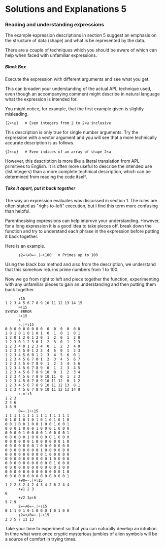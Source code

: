 # Solutions and Explanations 5

### Reading and understanding expressions

The example expression descriptions in section 5 suggest an emphasis on the structure of data (shape) and what is be represented by the data.

There are a couple of techniques which you should be aware of which can help when faced with unfamiliar expressions.

##### Black Box
Execute the expression with different arguments and see what you get. 

This can broaden your understanding of the actual APL technique used, even though an accompanying comment might describe in natural language what the expression is intended for.

You might notice, for example, that the first example given is slightly misleading.

`{2×⍳⍵}   ⍝ Even integers from 2 to 2×⍵ inclusive`

This description is only true for single number arguments. Try the expression with a vector argument and you will see that a more technically accurate description is as follows.

`{2×⍳⍵}   ⍝ Even indices of an array of shape 2×⍵`

However, this description is more like a literal translation from APL primitives to English. It is often more useful to describe the intended use (list integers) than a more complete technical description, which can be determined from reading the code itself.

##### Take it apart, put it back together
The way an expression evaluates was discussed in section 1. The rules are often stated as "right-to-left" execution, but I find this term more confusing than helpful.

Parenthesising expressions can help improve your understanding. However, for a long expression it is a good idea to take pieces off, break down the function and try to understand each phrase in the expression before putting it back together.

Here is an example.

```APL
      ⍸2=+⌿0=∘.|⍨⍳100   ⍝ Primes up to 100
```

Using the black box method and also from the description, we understand that this somehow returns prime numbers from 1 to 100. 

Now we go from right to left and piece together the function, experimenting with any unfamiliar pieces to gain an understanding and then putting them back together.

```APL
      ⍳15
1 2 3 4 5 6 7 8 9 10 11 12 13 14 15
      ⍨⍳15
SYNTAX ERROR
      ⍨⍳15
      ∧
      ∘.|⍨⍳15
0 0 0 0 0 0 0 0 0  0  0  0  0  0 0
1 0 1 0 1 0 1 0 1  0  1  0  1  0 1
1 2 0 1 2 0 1 2 0  1  2  0  1  2 0
1 2 3 0 1 2 3 0 1  2  3  0  1  2 3
1 2 3 4 0 1 2 3 4  0  1  2  3  4 0
1 2 3 4 5 0 1 2 3  4  5  0  1  2 3
1 2 3 4 5 6 0 1 2  3  4  5  6  0 1
1 2 3 4 5 6 7 0 1  2  3  4  5  6 7
1 2 3 4 5 6 7 8 0  1  2  3  4  5 6
1 2 3 4 5 6 7 8 9  0  1  2  3  4 5
1 2 3 4 5 6 7 8 9 10  0  1  2  3 4
1 2 3 4 5 6 7 8 9 10 11  0  1  2 3
1 2 3 4 5 6 7 8 9 10 11 12  0  1 2
1 2 3 4 5 6 7 8 9 10 11 12 13  0 1
1 2 3 4 5 6 7 8 9 10 11 12 13 14 0
      ∘.×⍨⍳3
1 2 3
2 4 6
3 6 9
      0=∘.|⍨⍳15
1 1 1 1 1 1 1 1 1 1 1 1 1 1 1
0 1 0 1 0 1 0 1 0 1 0 1 0 1 0
0 0 1 0 0 1 0 0 1 0 0 1 0 0 1
0 0 0 1 0 0 0 1 0 0 0 1 0 0 0
0 0 0 0 1 0 0 0 0 1 0 0 0 0 1
0 0 0 0 0 1 0 0 0 0 0 1 0 0 0
0 0 0 0 0 0 1 0 0 0 0 0 0 1 0
0 0 0 0 0 0 0 1 0 0 0 0 0 0 0
0 0 0 0 0 0 0 0 1 0 0 0 0 0 0
0 0 0 0 0 0 0 0 0 1 0 0 0 0 0
0 0 0 0 0 0 0 0 0 0 1 0 0 0 0
0 0 0 0 0 0 0 0 0 0 0 1 0 0 0
0 0 0 0 0 0 0 0 0 0 0 0 1 0 0
0 0 0 0 0 0 0 0 0 0 0 0 0 1 0
0 0 0 0 0 0 0 0 0 0 0 0 0 0 1
      +⌿0=∘.|⍨⍳15
1 2 2 3 2 4 2 4 3 4 2 6 2 4 4
      +⌿1 2 3
6
      +⌿2 3⍴⍳6
5 7 9
      2=+⌿0=∘.|⍨⍳15
0 1 1 0 1 0 1 0 0 0 1 0 1 0 0
      ⍸2=+⌿0=∘.|⍨⍳15
2 3 5 7 11 13
```

Take your time to experiment so that you can naturally develop an intuition. In time what were once cryptic mysterious jumbles of alien symbols will be a source of comfort in trying times.